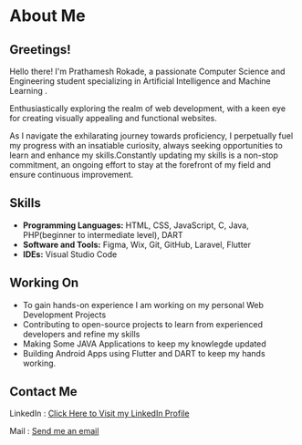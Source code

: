 # About Me

## Greetings!

Hello there! I'm Prathamesh Rokade, a passionate Computer Science and Engineering student specializing in Artificial Intelligence and Machine Learning .

Enthusiastically exploring the realm of web development, with a keen eye for creating visually appealing and functional websites.

As I navigate the exhilarating journey towards proficiency, I perpetually fuel my progress with an insatiable curiosity, always seeking opportunities to learn and enhance my skills.Constantly updating my skills is a non-stop commitment, an ongoing effort to stay at the forefront of my field and ensure continuous improvement.

## Skills

- **Programming Languages:** HTML, CSS, JavaScript, C, Java, PHP(beginner to intermediate level), DART
- **Software and Tools:** Figma, Wix, Git, GitHub, Laravel, Flutter
- **IDEs:** Visual Studio Code

## Working On

- To gain hands-on experience I am working on my personal Web Development Projects 
- Contributing to open-source projects to learn from experienced developers and refine my skills
- Making Some JAVA Applications to keep my knowlegde updated
- Building Android Apps using Flutter and DART to keep my hands working.

## Contact Me

LinkedIn : [Click Here to Visit my LinkedIn Profile](https://www.linkedin.com/in/prathamesh-rokade-752619276/)

Mail : [Send me an email](prathameshr955@gmail.com)
